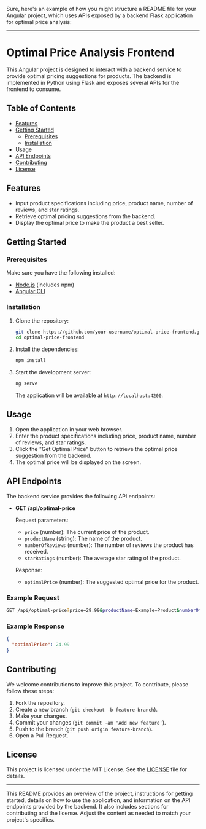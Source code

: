 Sure, here's an example of how you might structure a README file for your Angular project, which uses APIs exposed by a backend Flask application for optimal price analysis:

---

# Optimal Price Analysis Frontend

This Angular project is designed to interact with a backend service to provide optimal pricing suggestions for products. The backend is implemented in Python using Flask and exposes several APIs for the frontend to consume.

## Table of Contents

- [Features](#features)
- [Getting Started](#getting-started)
  - [Prerequisites](#prerequisites)
  - [Installation](#installation)
- [Usage](#usage)
- [API Endpoints](#api-endpoints)
- [Contributing](#contributing)
- [License](#license)

## Features

- Input product specifications including price, product name, number of reviews, and star ratings.
- Retrieve optimal pricing suggestions from the backend.
- Display the optimal price to make the product a best seller.

## Getting Started

### Prerequisites

Make sure you have the following installed:

- [Node.js](https://nodejs.org/) (includes npm)
- [Angular CLI](https://angular.io/cli)

### Installation

1. Clone the repository:

   ```sh
   git clone https://github.com/your-username/optimal-price-frontend.git
   cd optimal-price-frontend
   ```

2. Install the dependencies:

   ```sh
   npm install
   ```

3. Start the development server:

   ```sh
   ng serve
   ```

   The application will be available at `http://localhost:4200`.

## Usage

1. Open the application in your web browser.
2. Enter the product specifications including price, product name, number of reviews, and star ratings.
3. Click the "Get Optimal Price" button to retrieve the optimal price suggestion from the backend.
4. The optimal price will be displayed on the screen.

## API Endpoints

The backend service provides the following API endpoints:

- **GET /api/optimal-price**

  Request parameters:
  - `price` (number): The current price of the product.
  - `productName` (string): The name of the product.
  - `numberOfReviews` (number): The number of reviews the product has received.
  - `starRatings` (number): The average star rating of the product.

  Response:
  - `optimalPrice` (number): The suggested optimal price for the product.

### Example Request

```sh
GET /api/optimal-price?price=29.99&productName=Example+Product&numberOfReviews=100&starRatings=4.5
```

### Example Response

```json
{
  "optimalPrice": 24.99
}
```

## Contributing

We welcome contributions to improve this project. To contribute, please follow these steps:

1. Fork the repository.
2. Create a new branch (`git checkout -b feature-branch`).
3. Make your changes.
4. Commit your changes (`git commit -am 'Add new feature'`).
5. Push to the branch (`git push origin feature-branch`).
6. Open a Pull Request.

## License

This project is licensed under the MIT License. See the [LICENSE](LICENSE) file for details.

---

This README provides an overview of the project, instructions for getting started, details on how to use the application, and information on the API endpoints provided by the backend. It also includes sections for contributing and the license. Adjust the content as needed to match your project's specifics.
